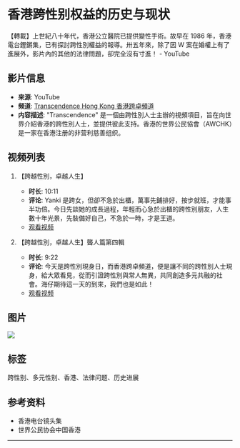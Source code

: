 # 香港跨性别权益的历史与现状

【轉載】上世紀八十年代，香港公立醫院已提供變性手術。故早在 1986 年，香港電台鏗鏘集，已有探討跨性別權益的報導。卅五年來，除了因 W 案在婚權上有了進展外，影片內的其他的法律問題，卻完全沒有寸進！ - YouTube

## 影片信息
- **来源**: YouTube
- **频道**: [Transcendence Hong Kong 香港跨卓頻道](https://www.youtube.com/channel/UCSphwUwz7NhqknczN73eASg)
- **内容描述**: "Transcendence" 是一個由跨性別人士主辦的視頻項目，旨在向世界介紹香港的跨性別人士，並提供彼此支持。香港的世界公民協會（AWCHK）是一家在香港注册的非营利慈善组织。

## 视频列表
1. 【跨越性別，卓越人生】
   - **时长**: 10:11
   - **评论**: Yanki 是跨女，但卻不急於出櫃，萬事先鋪排好，按步就班，才能事半功倍。今日先談她的成長過程，年輕而心急於出櫃的跨性別朋友，人生數十年光景，先裝備好自己，不急於一時，才是王道。
   - [观看视频](https://www.youtube.com/watch?v=yo3qg7osTNg)

2. 【跨越性別，卓越人生】聾人篇第四輯
   - **时长**: 9:22
   - **评论**: 今天是跨性別現身日，而香港跨卓頻道，便是讓不同的跨性別人士現身，給大眾看見，從而引證跨性別與常人無異，共同創造多元共融的社會。海仔期待這一天的到來，我們也是如此！
   - [观看视频](https://www.youtube.com/watch?v=bf0HS8Tb1AQ)

## 图片
![](https://i.ytimg.com/an/SphwUwz7NhqknczN73eASg/featured_channel.jpg?v=5688f2ac)

## 标签
跨性别、多元性别、香港、法律问题、历史进展

## 参考资料
- 香港电台镜头集
- 世界公民协会中国香港

---